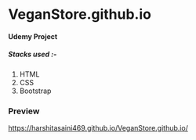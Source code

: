# VeganStore.github.io
#### Udemy Project
##### Stacks used :-<br>
1) HTML <br>
2) CSS <br>
3) Bootstrap <br>

### Preview
https://harshitasaini469.github.io/VeganStore.github.io/
